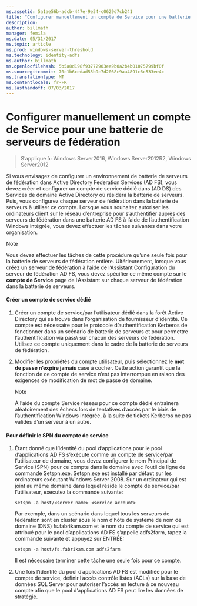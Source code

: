 ```yaml
---
ms.assetid: 5a1ae56b-adcb-447e-9e34-c0629d7cb241
title: "Configurer manuellement un compte de Service pour une batterie de serveurs de fédération"
description: 
author: billmath
manager: femila
ms.date: 05/31/2017
ms.topic: article
ms.prod: windows-server-threshold
ms.technology: identity-adfs
ms.author: billmath
ms.openlocfilehash: 5b5a8d198f93772903ea9b0a2b4b01075799bf0f
ms.sourcegitcommit: 70c1b6cedad55b9c7d2068c9aa4891c6c533ee4c
ms.translationtype: MT
ms.contentlocale: fr-FR
ms.lasthandoff: 07/03/2017
---
```

# <a name="manually-configure-a-service-account-for-a-federation-server-farm"></a>Configurer manuellement un compte de Service pour une batterie de serveurs de fédération

>S’applique à: Windows Server2016, Windows Server2012R2, Windows Server2012

Si vous envisagez de configurer un environnement de batterie de serveurs de fédération dans Active Directory Federation Services \(AD FS\), vous devez créer et configurer un compte de service dédié dans \(AD DS\) des Services de domaine Active Directory où résidera la batterie de serveurs. Puis, vous configurez chaque serveur de fédération dans la batterie de serveurs à utiliser ce compte. Lorsque vous souhaitez autoriser les ordinateurs client sur le réseau d’entreprise pour s’authentifier auprès des serveurs de fédération dans une batterie AD FS à l’aide de l’authentification Windows intégrée, vous devez effectuer les tâches suivantes dans votre organisation.  
  
> [!NOTE]  
> Vous devez effectuer les tâches de cette procédure qu’une seule fois pour la batterie de serveurs de fédération entière. Ultérieurement, lorsque vous créez un serveur de fédération à l’aide de l’Assistant Configuration du serveur de fédération AD FS, vous devez spécifier ce même compte sur le **compte de Service** page de l’Assistant sur chaque serveur de fédération dans la batterie de serveurs.  
  
#### <a name="create-a-dedicated-service-account"></a>Créer un compte de service dédié  
  
1.  Créer un compte de service/par l’utilisateur dédié dans la forêt Active Directory qui se trouve dans l’organisation de fournisseur d’identité. Ce compte est nécessaire pour le protocole d’authentification Kerberos de fonctionner dans un scénario de batterie de serveurs et pour permettre l’authentification via pass\ sur chacun des serveurs de fédération. Utilisez ce compte uniquement dans le cadre de la batterie de serveurs de fédération.  
  
2.  Modifier les propriétés du compte utilisateur, puis sélectionnez le **mot de passe n’expire jamais** case à cocher. Cette action garantit que la fonction de ce compte de service n’est pas interrompue en raison des exigences de modification de mot de passe de domaine.  
  
    > [!NOTE]  
    > À l’aide du compte Service réseau pour ce compte dédié entraînera aléatoirement des échecs lors de tentatives d’accès par le biais de l’authentification Windows intégrée, à la suite de tickets Kerberos ne pas validés d’un serveur à un autre.  
  
#### <a name="to-set-the-spn-of-the-service-account"></a>Pour définir le SPN du compte de service  
  
1.  Étant donné que l’identité du pool d’applications pour le pool d’applications AD FS s’exécute comme un compte de service/par l’utilisateur de domaine, vous devez configurer le nom Principal de Service \(SPN\) pour ce compte dans le domaine avec l’outil de ligne de commande Setspn.exe. Setspn.exe est installé par défaut sur les ordinateurs exécutant Windows Server 2008. Sur un ordinateur qui est joint au même domaine dans lequel réside le compte de service/par l’utilisateur, exécutez la commande suivante:  
  
    ```  
    setspn -a host/<server name> <service account>  
    ```  
  
    Par exemple, dans un scénario dans lequel tous les serveurs de fédération sont en cluster sous le nom d’hôte de système de nom de domaine \(DNS\) fs.fabrikam.com et le nom du compte de service qui est attribué pour le pool d’applications AD FS s’appelle adfs2farm, tapez la commande suivante et appuyez sur ENTRÉE:  
  
    ```  
    setspn -a host/fs.fabrikam.com adfs2farm  
    ```  
  
    Il est nécessaire terminer cette tâche une seule fois pour ce compte.  
  
2.  Une fois l’identité du pool d’applications AD FS est modifiée pour le compte de service, définir l’accès contrôle listes \(ACLs\) sur la base de données SQL Server pour autoriser l’accès en lecture à ce nouveau compte afin que le pool d’applications AD FS peut lire les données de stratégie.  
  

